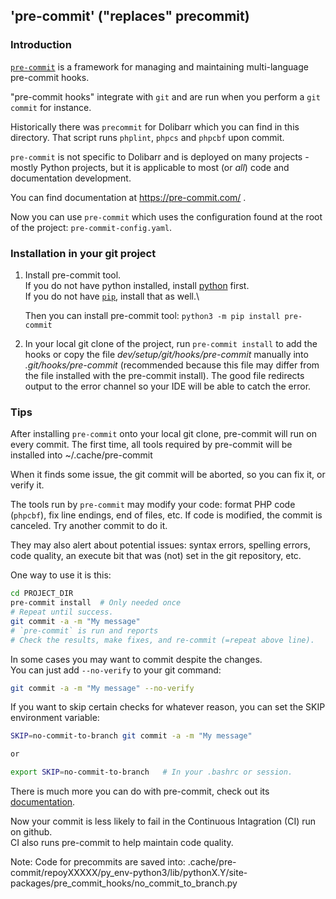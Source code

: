 ## 'pre-commit' ("replaces" precommit)

### Introduction

[`pre-commit`](https://pre-commit.org) is a framework for managing and
maintaining multi-language pre-commit hooks.

"pre-commit hooks" integrate with `git` and are run when you perform a
`git commit` for instance.

Historically there was `precommit` for Dolibarr which you can find in this
directory. That script runs `phplint`, `phpcs` and `phpcbf` upon commit.

`pre-commit` is not specific to Dolibarr and is deployed on many projects -
mostly Python projects, but it is applicable to most (or *all*) code and
documentation development.

You can find documentation at https://pre-commit.com/ .

Now you can use `pre-commit` which uses the configuration found at the root of
the project: `pre-commit-config.yaml`.


### Installation in your git project

1. Install pre-commit tool.\
   If you do not have python installed, install [python](https://www.python.org) first.\
   If you do not have [`pip`](https://pypi.org/project/pip), install that as well.\\

   Then you can install pre-commit tool: 
   `python3 -m pip install pre-commit`

2. In your local git clone of the project, run `pre-commit install` to add the hooks 
   or copy the file *dev/setup/git/hooks/pre-commit* manually into *.git/hooks/pre-commit*
   (recommended because this file may differ from the file installed with the pre-commit install).
   The good file redirects output to the error channel so your IDE will be able to catch the error.


### Tips

After installing `pre-commit` onto your local git clone, pre-commit will run
on every commit. The first time, all tools required by pre-commit will be installed
into ~/.cache/pre-commit

When it finds some issue, the git commit will be aborted, so you can fix it,
or verify it.

The tools run by `pre-commit` may modify your code: format PHP code
(`phpcbf`), fix line endings, end of files, etc. If code is modified, the commit
is canceled. Try another commit to do it.

They may also alert about potential issues: syntax errors, spelling errors,
code quality, an execute bit that was (not) set in the git repository, etc.

One way to use it is this:

```bash
cd PROJECT_DIR
pre-commit install  # Only needed once
# Repeat until success.
git commit -a -m "My message"
# `pre-commit` is run and reports
# Check the results, make fixes, and re-commit (=repeat above line).
```

In some cases you may want to commit despite the changes.\
You can just add
`--no-verify` to your git command:

```bash
git commit -a -m "My message" --no-verify
```

If you want to skip certain checks for whatever reason, you can set the SKIP
environment variable:

```bash
SKIP=no-commit-to-branch git commit -a -m "My message"

or

export SKIP=no-commit-to-branch   # In your .bashrc or session.
```

There is much more you can do with pre-commit, check out its
[documentation](https://pre-commit.com).

Now your commit is less likely to fail in the Continuous Intagration (CI) run
on github.\
CI also runs pre-commit to help maintain code quality.

Note:
Code for precommits are saved into:
.cache/pre-commit/repoyXXXXX/py_env-python3/lib/pythonX.Y/site-packages/pre_commit_hooks/no_commit_to_branch.py
